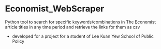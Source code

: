 # Economist_WebScraper
Python tool to search for specific keywords/combinations in The Economist article titles in any time period and retrieve the links for them as csv
- developed for a project for a student of Lee Kuan Yew School of Public Policy
